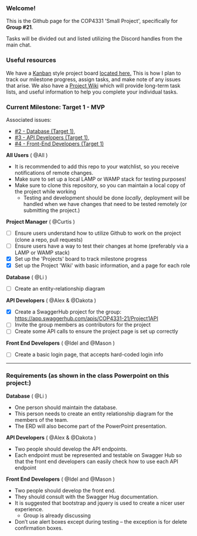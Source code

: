 ### Welcome!

This is the Github page for the COP4331 'Small Project', specifically for **Group #21**.

Tasks will be divided out and listed utilizing the Discord handles from the main chat.

### Useful resources
We have a [Kanban](https://www.atlassian.com/agile/kanban) style project board [located here.](https://github.com/JonathanMCurtis/SmallProject/projects) This is how I plan to track our milestone progress, assign tasks, and make note of any issues that arise. 
We also have a [Project Wiki](https://github.com/JonathanMCurtis/SmallProject/wiki) which will provide long-term task lists, and useful information to help you complete your individual tasks.

### Current Milestone: Target 1 - MVP

Associated issues: 

- [#2 - Database (Target 1)](https://github.com/JonathanMCurtis/SmallProject/projects/1#card-38445860), 
- [#3 - API Developers (Target 1)](https://github.com/JonathanMCurtis/SmallProject/projects/1#card-38446229), 
- [#4 - Front-End Developers (Target 1)](https://github.com/JonathanMCurtis/SmallProject/projects/1#card-38446790)

**All Users** ( @All )
 - It is recommended to add this repo to your watchlist, so you receive notifications of remote changes.
 - Make sure to set up a local LAMP or WAMP stack for testing purposes!
 - Make sure to clone this repository, so you can maintain a local copy of the project while working
   - Testing and development should be done *locally*, deployment will be handled when we have changes that need to be tested remotely (or submitting the project.)

**Project Manager** ( @Curtis )
 - [ ] Ensure users understand how to utilize Github to work on the project (clone a repo, pull requests)
 - [ ] Ensure users have a way to test their changes at home (preferably via a LAMP or WAMP stack)
 - [X] Set up the 'Projects' board to track milestone progress
 - [X] Set up the Project 'Wiki' with basic information, and a page for each role

**Database** ( @Li )
 - [ ] Create an entity-relationship diagram 

**API Developers** ( @Alex  & @Dakota )
 - [X] Create a SwaggerHub project for the group: https://app.swaggerhub.com/apis/COP4331-21/Project1API
 - [ ] Invite the group members as contributors for the project
 - [ ] Create some API calls to ensure the project page is set up correctly
 
**Front End Developers** ( @Idel  and @Mason  )
 - [ ] Create a basic login page, that accepts hard-coded login info


---

### Requirements (as shown in the class Powerpoint on this project:)

**Database** ( @Li )
 - One person should maintain the database.
 - This person needs to create an entity relationship diagram for the members of the team.
 - The ERD will also become part of the PowerPoint presentation.

**API Developers** ( @Alex  & @Dakota )
 - Two people should develop the API endpoints.
 - Each endpoint must be represented and testable on Swagger Hub so that the front end developers can easily check how to use each API endpoint
 
**Front End Developers** ( @Idel  and @Mason  )
 - Two people should develop the front end.
 - They should consult with the Swagger Hug documentation.
 - It is suggested that bootstrap and jquery is used to create a nicer user experience.
   - Group is already discussing 
 - Don’t use alert boxes except during testing – the exception is for delete confirmation boxes.
